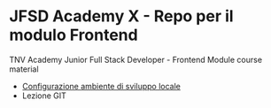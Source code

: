 # JFSD Academy X - Repo per il modulo Frontend

TNV Academy Junior Full Stack Developer - Frontend Module course material 

- [Configurazione ambiente di sviluppo locale](https://github.com/michelefenu/tnv-academy-X/blob/main/configurazione-dev-env.md)
- Lezione GIT

